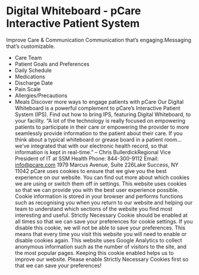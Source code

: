 # Digital Whiteboard - pCare Interactive Patient System

Improve Care & Communication
Communication that’s engaging.Messaging that’s customizable.
+ Care Team
+ Patient Goals and Preferences
+ Daily Schedule
+ Medications
+ Discharge Date
+ Pain Scale
+ Allergies/Precautions
+ Meals
Discover more ways to engage patients with pCare
Our Digital Whiteboard is a powerful complement to pCare’s Interactive Patient System (IPS). Find out how to bring IPS, featuring Digital Whiteboard, to your facility.
“A lot of the technology is really focused on empowering patients to participate in their care or empowering the provider to more seamlessly provide information to the patient about their care. If you think about a typical whiteboard or grease board in a patient room… we’ve integrated that with our electronic health record, so that information is kept in real-time.”
– Chris BullerdickRegional Vice President of IT at SSM Health
Phone: 844-300-9112
Email: info@pcare.com
1979 Marcus Avenue, Suite 226Lake Success, NY 11042
pCare uses cookies to ensure that we give you the best experience on our website. You can find out more about which cookies we are using or switch them off in settings.
This website uses cookies so that we can provide you with the best user experience possible. Cookie information is stored in your browser and performs functions such as recognising you when you return to our website and helping our team to understand which sections of the website you find most interesting and useful.
Strictly Necessary Cookie should be enabled at all times so that we can save your preferences for cookie settings.
If you disable this cookie, we will not be able to save your preferences. This means that every time you visit this website you will need to enable or disable cookies again.
This website uses Google Analytics to collect anonymous information such as the number of visitors to the site, and the most popular pages.
Keeping this cookie enabled helps us to improve our website.
Please enable Strictly Necessary Cookies first so that we can save your preferences!